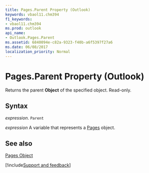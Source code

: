 ```yaml
---
title: Pages.Parent Property (Outlook)
keywords: vbaol11.chm394
f1_keywords:
- vbaol11.chm394
ms.prod: outlook
api_name:
- Outlook.Pages.Parent
ms.assetid: 6840094e-c82a-9323-f40b-a6f5397f27a6
ms.date: 06/08/2017
localization_priority: Normal
---
```



# Pages.Parent Property (Outlook)

Returns the parent  **Object** of the specified object. Read-only.


## Syntax

_expression_. `Parent`

_expression_ A variable that represents a [Pages](./Outlook.Pages.md) object.


## See also



[Pages Object](./Outlook.pages(object).md)

[!include[Support and feedback](~/includes/feedback-boilerplate.md)]